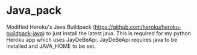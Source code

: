 # Java_pack

Modified Heroku's Java Buildpack (https://github.com/heroku/heroku-buildpack-java) to just install the latest java.
This is required for my python Heroku app which uses JayDeBeApi. JayDeBeApi requires java to be installed and JAVA_HOME to be set.
